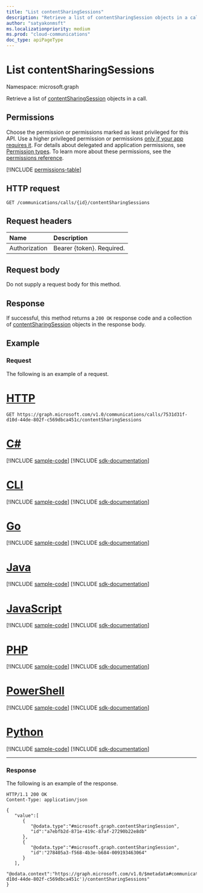 ```yaml
---
title: "List contentSharingSessions"
description: "Retrieve a list of contentSharingSession objects in a call."
author: "satyakonmsft"
ms.localizationpriority: medium
ms.prod: "cloud-communications"
doc_type: apiPageType
---
```


# List contentSharingSessions

Namespace: microsoft.graph

Retrieve a list of [contentSharingSession](../resources/contentsharingsession.md) objects in a call.

## Permissions
Choose the permission or permissions marked as least privileged for this API. Use a higher privileged permission or permissions [only if your app requires it](/graph/permissions-overview#best-practices-for-using-microsoft-graph-permissions). For details about delegated and application permissions, see [Permission types](/graph/permissions-overview#permission-types). To learn more about these permissions, see the [permissions reference](/graph/permissions-reference).

<!-- { "blockType": "permissions", "name": "call_list_contentsharingsessions" } -->
[!INCLUDE [permissions-table](../includes/permissions/call-list-contentsharingsessions-permissions.md)]

## HTTP request

<!-- { "blockType": "ignored" } -->

```http
GET /communications/calls/{id}/contentSharingSessions
```

## Request headers

| Name          | Description               |
|:--------------|:--------------------------|
| Authorization | Bearer {token}. Required. |

## Request body

Do not supply a request body for this method.

## Response

If successful, this method returns a `200 OK` response code and a collection of [contentSharingSession](../resources/contentsharingsession.md) objects in the response body.

## Example

### Request

The following is an example of a request.



# [HTTP](#tab/http)
<!-- {
  "blockType": "request",
  "name": "get-contentsharingsessions"
}-->
```msgraph-interactive
GET https://graph.microsoft.com/v1.0/communications/calls/7531d31f-d10d-44de-802f-c569dbca451c/contentSharingSessions
```

# [C#](#tab/csharp)
[!INCLUDE [sample-code](../includes/snippets/csharp/get-contentsharingsessions-csharp-snippets.md)]
[!INCLUDE [sdk-documentation](../includes/snippets/snippets-sdk-documentation-link.md)]

# [CLI](#tab/cli)
[!INCLUDE [sample-code](../includes/snippets/cli/get-contentsharingsessions-cli-snippets.md)]
[!INCLUDE [sdk-documentation](../includes/snippets/snippets-sdk-documentation-link.md)]

# [Go](#tab/go)
[!INCLUDE [sample-code](../includes/snippets/go/get-contentsharingsessions-go-snippets.md)]
[!INCLUDE [sdk-documentation](../includes/snippets/snippets-sdk-documentation-link.md)]

# [Java](#tab/java)
[!INCLUDE [sample-code](../includes/snippets/java/get-contentsharingsessions-java-snippets.md)]
[!INCLUDE [sdk-documentation](../includes/snippets/snippets-sdk-documentation-link.md)]

# [JavaScript](#tab/javascript)
[!INCLUDE [sample-code](../includes/snippets/javascript/get-contentsharingsessions-javascript-snippets.md)]
[!INCLUDE [sdk-documentation](../includes/snippets/snippets-sdk-documentation-link.md)]

# [PHP](#tab/php)
[!INCLUDE [sample-code](../includes/snippets/php/get-contentsharingsessions-php-snippets.md)]
[!INCLUDE [sdk-documentation](../includes/snippets/snippets-sdk-documentation-link.md)]

# [PowerShell](#tab/powershell)
[!INCLUDE [sample-code](../includes/snippets/powershell/get-contentsharingsessions-powershell-snippets.md)]
[!INCLUDE [sdk-documentation](../includes/snippets/snippets-sdk-documentation-link.md)]

# [Python](#tab/python)
[!INCLUDE [sample-code](../includes/snippets/python/get-contentsharingsessions-python-snippets.md)]
[!INCLUDE [sdk-documentation](../includes/snippets/snippets-sdk-documentation-link.md)]

---

### Response

The following is an example of the response.

<!-- {
  "blockType": "response",
  "@odata.type": "microsoft.graph.contentSharingSession",
  "isCollection": true,
  "truncated": true
}-->
```http
HTTP/1.1 200 OK
Content-Type: application/json

{
   "value":[
      {
         "@odata.type":"#microsoft.graph.contentSharingSession",
         "id":"a7ebfb2d-871e-419c-87af-27290b22e8db"
      },
      {
         "@odata.type":"#microsoft.graph.contentSharingSession",
         "id":"278405a3-f568-4b3e-b684-009193463064"
      }
   ],
   "@odata.context":"https://graph.microsoft.com/v1.0/$metadata#communications/calls('7531d31f-d10d-44de-802f-c569dbca451c')/contentSharingSessions"
}

```
<!-- uuid: 8fcb5dbc-d5aa-4681-8e31-b001d5168d79
2015-10-25 14:57:30 UTC -->
<!--
{
  "type": "#page.annotation",
  "description": "List contentSharingSessions",
  "keywords": "",
  "section": "documentation",
  "tocPath": "",
  "suppressions": [
  ]
}
-->
